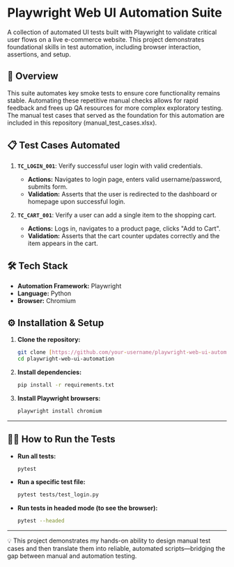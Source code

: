 # Playwright Web UI Automation Suite

A collection of automated UI tests built with Playwright to validate critical user flows on a live e-commerce website. This project demonstrates foundational skills in test automation, including browser interaction, assertions, and setup.

## 🚀 Overview

This suite automates key smoke tests to ensure core functionality remains stable. Automating these repetitive manual checks allows for rapid feedback and frees up QA resources for more complex exploratory testing. The manual test cases that served as the foundation for this automation are included in this repository (manual_test_cases.xlsx).

## 📋 Test Cases Automated

1.  **`TC_LOGIN_001`**: Verify successful user login with valid credentials.
    *   **Actions:** Navigates to login page, enters valid username/password, submits form.
    *   **Validation:** Asserts that the user is redirected to the dashboard or homepage upon successful login.

2.  **`TC_CART_001`**: Verify a user can add a single item to the shopping cart.
    *   **Actions:** Logs in, navigates to a product page, clicks "Add to Cart".
    *   **Validation:** Asserts that the cart counter updates correctly and the item appears in the cart.

## 🛠️ Tech Stack

*   **Automation Framework:** Playwright
*   **Language:** Python
*   **Browser:** Chromium


## ⚙️ Installation & Setup

1.  **Clone the repository:**
    ```bash
    git clone [https://github.com/your-username/playwright-web-ui-automation.git](https://github.com/your-username/playwright-web-ui-automation.git)
    cd playwright-web-ui-automation
    ```

2.  **Install dependencies:**
    ```bash
    pip install -r requirements.txt
    ```

3.  **Install Playwright browsers:**
    ```bash
    playwright install chromium
    ```

---

## 🏃‍♂️ How to Run the Tests

-   **Run all tests:**
    ```bash
    pytest
    ```
-   **Run a specific test file:**
    ```bash
    pytest tests/test_login.py
    ```
-   **Run tests in headed mode (to see the browser):**
    ```bash
    pytest --headed
    ```

---

 
💡 This project demonstrates my hands-on ability to design manual test cases and then translate them into reliable, automated scripts—bridging the gap between manual and automation testing.


